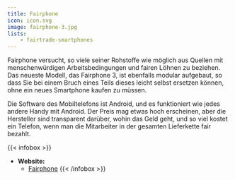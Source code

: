```yaml
---
title: Fairphone
icon: icon.svg
image: fairphone-3.jpg
lists:
    - fairtrade-smartphones
---
```

Fairphone versucht, so viele seiner Rohstoffe wie möglich aus Quellen mit menschenwürdigen Arbeitsbedingungen und fairen Löhnen zu beziehen. Das neueste Modell, das Fairphone 3, ist ebenfalls modular aufgebaut, so dass Sie bei einem Bruch eines Teils dieses leicht selbst ersetzen können, ohne ein neues Smartphone kaufen zu müssen.

Die Software des Mobiltelefons ist Android, und es funktioniert wie jedes andere Handy mit Android. Der Preis mag etwas hoch erscheinen, aber die Hersteller sind transparent darüber, wohin das Geld geht, und so viel kostet ein Telefon, wenn man die Mitarbeiter in der gesamten Lieferkette fair bezahlt.

{{< infobox >}}
- **Website:**
    - [Fairphone](https://www.fairphone.com/)
{{< /infobox >}}
